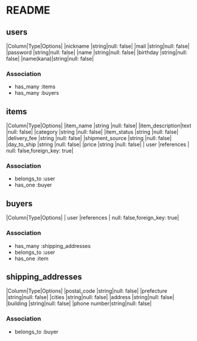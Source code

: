 # README
## users

|Column|Type|Options|
|nickname  |string|null: false|
|mail      |string|null: false|
|password  |string|null: false|
|name      |string|null: false|
|birthday  |string|null: false|
|name(kana)|string|null: false|

### Association
- has_many :items
- has_many :buyers

## items

|Column|Type|Options|
|item_name       |string     |null: false|
|item_description|text       |null: false|
|category        |string     |null: false|
|item_status     |string     |null: false|
|delivery_fee    |string     |null: false|
|shipment_source |string     |null: false|
|day_to_ship     |string     |null: false|
|price           |string     |null: false|
| user           |references | null: false,foreign_key: true|


### Association
- belongs_to :user
- has_one :buyer

## buyers

|Column|Type|Options|
| user           |references | null: false,foreign_key: true|



### Association
- has_many :shipping_addresses
- belongs_to :user
- has_one :item

## shipping_addresses

|Column|Type|Options|
|postal_code |string|null: false|
|prefecture  |string|null: false|
|cities      |string|null: false|
|address     |string|null: false|
|building    |string|null: false|
|phone number|string|null: false|


### Association
- belongs_to :buyer